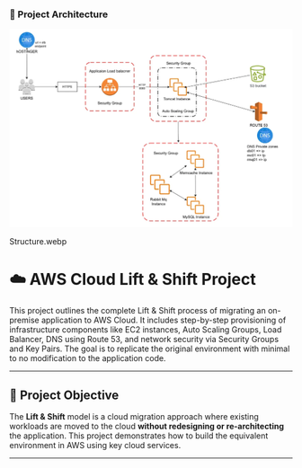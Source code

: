 ### 🧱 Project Architecture

![Architecture Diagram](Structure.webp)


Structure.webp

# ☁️ AWS Cloud Lift & Shift Project

This project outlines the complete Lift & Shift process of migrating an on-premise application to AWS Cloud. It includes step-by-step provisioning of infrastructure components like EC2 instances, Auto Scaling Groups, Load Balancer, DNS using Route 53, and network security via Security Groups and Key Pairs. The goal is to replicate the original environment with minimal to no modification to the application code.

---

## 🧭 Project Objective

The **Lift & Shift** model is a cloud migration approach where existing workloads are moved to the cloud **without redesigning or re-architecting** the application. This project demonstrates how to build the equivalent environment in AWS using key cloud services.

---






